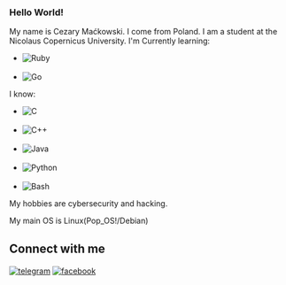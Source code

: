 ### Hello World!

My name is Cezary Maćkowski. I come from Poland. I am a student at the Nicolaus Copernicus University. 
I'm Currently learning:
- <img align="left" alt="Ruby" src="https://img.shields.io/badge/Ruby-CC342D?style=for-the-badge&logo=ruby&logoColor=white" /><br><br>
- <img align="left" alt="Go" src="https://img.shields.io/badge/Go-00ADD8?style=for-the-badge&logo=go&logoColor=white" />

I know: <br>
- <img align="left" alt="C" src="https://img.shields.io/badge/C-00599C?style=for-the-badge&logo=c&logoColor=white" /><br><br>
- <img align="left" alt="C++" src="https://img.shields.io/badge/C%2B%2B-00599C?style=for-the-badge&logo=c%2B%2B&logoColor=white" /><br><br>
- <img align="left" alt="Java" src="https://img.shields.io/badge/Java-ED8B00?style=for-the-badge&logo=java&logoColor=white" /><br><br>
- <img align="left" alt="Python" src="https://img.shields.io/badge/Python-14354C?style=for-the-badge&logo=python&logoColor=white" /><br><br>
- <img align="left" alt="Bash" src="https://img.shields.io/badge/Shell_Script-121011?style=for-the-badge&logo=gnu-bash&logoColor=white" /><br>


My hobbies are cybersecurity and hacking.

My main OS is Linux(Pop_OS!/Debian)
<br>
## Connect with me

[<img align="center" alt="telegram" src="https://img.shields.io/badge/Telegram-2CA5E0?style=for-the-badge&logo=telegram&logoColor=white" />](https://t.me/CezikLikeWhat)
[<img align="center" alt="facebook" src="https://img.shields.io/badge/facebook-%231877F2.svg?&style=for-the-badge&logo=facebook&logoColor=white" />](https://www.facebook.com/CezikLikeWhat/)

